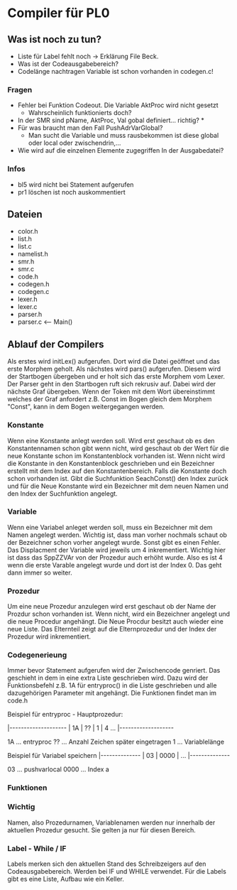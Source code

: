 # Compiler für PL0

## Was ist noch zu tun?

* Liste für Label fehlt noch -> Erklärung File Beck.
* Was ist der Codeausgabebereich?
* Codelänge nachtragen Variable ist schon vorhanden in codegen.c!

### Fragen

* Fehler bei Funktion Codeout. Die Variable AktProc wird nicht gesetzt
  * Wahrscheinlich funktionierts doch?
* In der SMR sind pName, AktProc, Val gobal definiert... richtig?
  * 
* Für was braucht man den Fall PushAdrVarGlobal?
  * Man sucht die Variable und muss rausbekommen ist diese global oder local oder zwischendrin,...
* Wie wird auf die einzelnen Elemente zugegriffen In der Ausgabedatei?

### Infos
* bl5 wird nicht bei Statement aufgerufen
* pr1 löschen ist noch auskommentiert

## Dateien

* color.h
* list.h
* list.c
* namelist.h
* smr.h
* smr.c
* code.h
* codegen.h
* codegen.c
* lexer.h
* lexer.c
* parser.h
* parser.c <-- Main()


## Ablauf der Compilers

Als erstes wird initLex() aufgerufen. Dort wird die Datei geöffnet und das
erste Morphem geholt. Als nächstes wird pars() aufgerufen. Diesem wird
der Startbogen übergeben und er holt sich das erste Morphem vom Lexer.
Der Parser geht in den Startbogen ruft sich rekrusiv auf. Dabei wird der
nächste Graf übergeben. Wenn der Token mit dem Wort übereinstimmt 
welches der Graf anfordert z.B. Const im Bogen gleich dem Morphem 
"Const", kann in dem Bogen weitergegangen werden.

### Konstante

Wenn eine Konstante anlegt werden soll. Wird erst geschaut ob es den
Konstantennamen schon gibt wenn nicht, wird geschaut ob der Wert für die 
neue Konstante schon im Konstantenblock vorhanden ist. Wenn nicht wird 
die Konstante in den Konstantenblock geschrieben und ein Bezeichner 
erstellt mit dem Index auf den Konstantenbereich. Falls die Konstante 
doch schon vorhanden ist. Gibt die Suchfunktion SeachConst() den Index
zurück und für die Neue Konstante wird ein Bezeichner mit dem neuen 
Namen und den Index der Suchfunktion angelegt. 

### Variable

Wenn eine Variabel anleget werden soll, muss ein Bezeichner mit dem 
Namen angelegt werden. Wichtig ist, dass man vorher nochmals schaut ob 
der Bezeichner schon vorher angelegt wurde. Sonst gibt es einen Fehler.
Das Displacment der Variable wird jeweils um 4 inkrementiert. Wichtig 
hier ist dass das SppZZVAr von der Prozedur auch erhöht wurde. Also es
ist 4 wenn die erste Varable angelegt wurde und dort ist der Index 0. 
Das geht dann immer so weiter.

### Prozedur

Um eine neue Prozedur anzulegen wird erst geschaut ob der Name der 
Prozdur schon vorhanden ist. Wenn nicht, wird ein Bezeichner angelegt
und die neue Procedur angehängt. Die Neue Procdur besitzt auch wieder 
eine neue Liste. Das Elternteil zeigt auf die Elternprozedur und der 
Index der Prozedur wird inkrementiert. 

### Codegenerieung

Immer bevor Statement aufgerufen wird der Zwischencode genriert. Das 
geschieht in dem in eine extra Liste geschrieben wird. Dazu wird der 
Funktionsbefehl z.B. 1A für entryproc() in die Liste geschrieben und 
alle dazugehörigen Parameter mit angehängt. Die Funktionen findet man 
im code.h

Beispiel für entryproc - Hauptprozedur:

|--------------------
| 1A | ?? | 1 | 4 ... 
|-------------------

1A ... entryproc
?? ... Anzahl Zeichen später eingetragen
 1 ... Variablelänge

Beispiel für Variabel speichern
|--------------
| 03 | 0000 | ...
|--------------

03 ... pushvarlocal
0000 ... Index a

### Funktionen


### Wichtig

Namen, also Prozedurnamen, Variablenamen werden nur innerhalb der 
aktuellen Prozedur gesucht. Sie gelten ja nur für diesen Bereich.  

### Label - While / IF

Labels merken sich den aktuellen Stand des Schreibzeigers auf den 
Codeausgabebereich. Werden bei IF und WHILE verwendet. Für die Labels 
gibt es eine Liste, Aufbau wie ein Keller. 

























